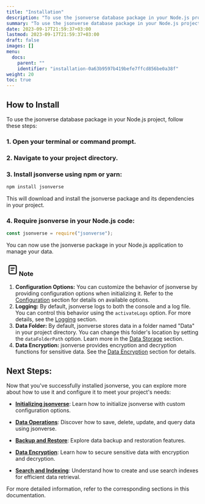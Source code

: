 ```yaml
---
title: "Installation"
description: "To use the jsonverse database package in your Node.js project, follow these steps:"
summary: "To use the jsonverse database package in your Node.js project, follow these steps:"
date: 2023-09-17T21:59:37+03:00
lastmod: 2023-09-17T21:59:37+03:00
draft: false
images: []
menu:
  docs:
    parent: ""
    identifier: "installation-0a63b9597b419befe7ffcd856be0a38f"
weight: 20
toc: true
---
```


## How to Install

To use the jsonverse database package in your Node.js project, follow these steps:

### 1. **Open your terminal or command prompt**.

### 2. **Navigate to your project directory**.

### 3. **Install jsonverse using npm or yarn**:

   ```bash
   npm install jsonverse
   ```

   This will download and install the jsonverse package and its dependencies in your project.

### 4. **Require jsonverse in your Node.js code**:

```javascript
const jsonverse = require("jsonverse");
```

You can now use the jsonverse package in your Node.js application to manage your data.

<div class="note-element">
  <h3 class="note-h3">
    <svg
      class="inline me-3 mb-1 text-lg text-green-60 dark:text-green-40"
      width="2em"
      height="2em"
      viewBox="0 0 72 72"
      fill="none"
      xmlns="http://www.w3.org/2000/svg"
    >
      <g clip-path="url(#clip0_40_48064)">
        <path
          d="M24 27C24 25.3431 25.3431 24 27 24H45C46.6569 24 48 25.3431 48 27C48 28.6569 46.6569 30 45 30H27C25.3431 30 24 28.6569 24 27Z"
          fill="currentColor"
        ></path>
        <path
          d="M24 39C24 37.3431 25.3431 36 27 36H39C40.6569 36 42 37.3431 42 39C42 40.6569 40.6569 42 39 42H27C25.3431 42 24 40.6569 24 39Z"
          fill="currentColor"
        ></path>
        <path
          fill-rule="evenodd"
          clip-rule="evenodd"
          d="M12 18C12 13.0294 16.0294 9 21 9H51C55.9706 9 60 13.0294 60 18V54C60 58.9706 55.9706 63 51 63H21C16.0294 63 12 58.9706 12 54V18ZM21 15H51C52.6569 15 54 16.3431 54 18V54C54 55.6569 52.6569 57 51 57H21C19.3431 57 18 55.6569 18 54V18C18 16.3431 19.3431 15 21 15Z"
          fill="currentColor"
        ></path>
      </g>
      <defs>
        <clipPath id="clip0_40_48064">
          <rect width="72" height="72" fill="white"></rect>
        </clipPath>
      </defs></svg>Note
  </h3>
  <div class="relative">
    <div class="py-2">
      <ol>
        <li class="note-list-item">
          <strong>Configuration Options:</strong> You can customize the behavior
          of jsonverse by providing configuration options when initializing it.
          Refer to the <a href="#configuration">Configuration</a> section for
          details on available options.
        </li>
        <li>
          <strong>Logging:</strong> By default, jsonverse logs to both the
          console and a log file. You can control this behavior using the
          <code>activateLogs</code> option. For more details, see the
          <a href="#logging">Logging</a> section.
        </li>
        <li>
          <strong>Data Folder:</strong> By default, jsonverse stores data in a
          folder named "Data" in your project directory. You can change this
          folder's location by setting the <code>dataFolderPath</code> option.
          Learn more in the <a href="#data-storage">Data Storage</a> section.
        </li>
        <li>
          <strong>Data Encryption:</strong> jsonverse provides encryption and
          decryption functions for sensitive data. See the
          <a href="/docs/1.3.1/data-encryption/encrypting-sensitive-data/">Data Encryption</a> section for details.
        </li>
      </ol>
    </div>
  </div>
</div>

## Next Steps:

Now that you've successfully installed jsonverse, you can explore more about how to use it and configure it to meet your project's needs:

- [**Initializing jsonverse**](/docs/1.3.1/getting-started/initializing-jsonverse/): Learn how to initialize jsonverse with custom configuration options.

- [**Data Operations**](/docs/1.3.1/data-operations/saving-data/): Discover how to save, delete, update, and query data using jsonverse.

- [**Backup and Restore**](/docs/1.3.1/backup-and-restore/creating-data-backups/): Explore data backup and restoration features.

- [**Data Encryption**](/docs/1.3.1/data-encryption/encrypting-sensitive-data/): Learn how to secure sensitive data with encryption and decryption.

- [**Search and Indexing**](/docs/1.3.1/search-and-indexing/initializing-search-index/): Understand how to create and use search indexes for efficient data retrieval.

For more detailed information, refer to the corresponding sections in this documentation.

